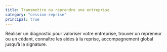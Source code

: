 ```yaml
---
title: Transmettre ou reprendre une entreprise
category: "cession-reprise"
principal: true
---
```


Réaliser un diagnostic pour valoriser votre entreprise, trouver un repreneur ou un cédant, connaître les aides à la reprise, accompagnement global jusqu’à la signature.
